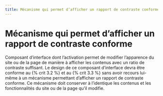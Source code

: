 ```yaml
---
title: Mécanisme qui permet d’afficher un rapport de contraste conforme
---
```


# Mécanisme qui permet d’afficher un rapport de contraste conforme


Composant d’interface dont l’activation permet de modifier l’apparence du site ou de la page de manière à afficher les contenus avec un ratio de contraste suffisant. Le design de ce composant d’interface devra être conforme au {% crit 3.2 %} et au {% crit 3.3 %} sans avoir recours lui-même à un mécanisme permettant d’afficher un rapport de contraste conforme. Ce mécanisme doit conserver à l’identique les contenus et les fonctionnalités du site ou de la page qu’il modifie.
